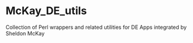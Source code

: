 McKay_DE_utils
==============

Collection of Perl wrappers and related utilities for DE Apps integrated by Sheldon McKay